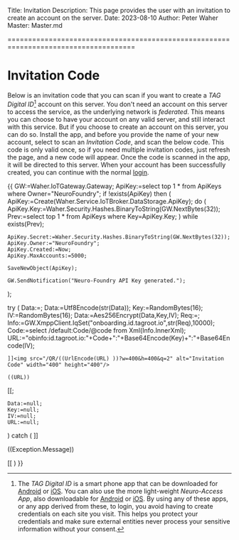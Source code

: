 Title: Invitation
Description: This page provides the user with an invitation to create an account on the server.
Date: 2023-08-10
Author: Peter Waher
Master: Master.md

=====================================================================================

Invitation Code
======================

Below is an invitation code that you can scan if you want to create a *TAG Digital ID*[^tagid] account on this server.
You don't need an account on this server to access the service, as the underlying network is *federated*. This means you
can choose to have your account on any valid server, and still interact with this service. But if you choose to create an account
on this server, you can do so. Install the app, and before you provide the name of your new account, select to scan an
*Invitation Code*, and scan the below code. This code is only valid once, so if you need multiple invitation codes, just refresh
the page, and a new code will appear. Once the code is scanned in the app, it will be directed to this server. When your account 
has been successfully created, you can continue with the normal [login](/NeuroFoundry/Login.md).

{{
GW:=Waher.IoTGateway.Gateway;
ApiKey:=select top 1 * from ApiKeys where Owner="NeuroFoundry";
if !exists(ApiKey) then
(
	ApiKey:=Create(Waher.Service.IoTBroker.DataStorage.ApiKey);
	do
	(
		ApiKey.Key:=Waher.Security.Hashes.BinaryToString(GW.NextBytes(32));
		Prev:=select top 1 * from ApiKeys where Key=ApiKey.Key;
	) 
	while exists(Prev);

	ApiKey.Secret:=Waher.Security.Hashes.BinaryToString(GW.NextBytes(32));
	ApiKey.Owner:="NeuroFoundry";
	ApiKey.Created:=Now;
	ApiKey.MaxAccounts:=5000;

	SaveNewObject(ApiKey);

	GW.SendNotification("Neuro-Foundry API Key generated.");
);

try
(
	Data:=<ApiKey xmlns="http://waher.se/schema/Onboarding/v1.xsd"
					key=ApiKey.Key
					secret=ApiKey.Secret
					domain=GW.Domain />;
	Data:=Utf8Encode(str(Data));
	Key:=RandomBytes(16);
	IV:=RandomBytes(16);
	Data:=Aes256Encrypt(Data,Key,IV);
	Req:=<Info xmlns="http://waher.se/schema/Onboarding/v1.xsd" 
				base64=Base64Encode(Data)
				once=true 
				expires=Now.AddDays(1).ToUniversalTime() />;
	Info:=GW.XmppClient.IqSet("onboarding.id.tagroot.io",str(Req),10000);
	Code:=select /default:Code/@code from Xml(Info.InnerXml);
	URL:="obinfo:id.tagroot.io:"+Code+":"+Base64Encode(Key)+":"+Base64Encode(IV);

	]]<img src="/QR/((UrlEncode(URL) ))?w=400&h=400&q=2" alt="Invitation Code" width="400" height="400"/>

```
((URL))
```

[[;

	Data:=null;
	Key:=null;
	IV:=null;
	URL:=null;
)
catch
(
	]]<p class="error">((Exception.Message))</p>[[
)
}}

[^tagid]:	The *TAG Digital ID* is a smart phone app that can be downloaded for 
[Android](https://play.google.com/store/apps/details?id=com.tag.IdApp) or 
[iOS](https://apps.apple.com/tr/app/trust-anchor-id/id1580610247). You can also use
the more light-weight *Neuro-Access App*, also downloadable for
[Android](https://play.google.com/store/apps/details?id=com.tag.NeuroAccess) or
[iOS](https://apps.apple.com/app/neuro-access/id6446863270).
By using any of these apps, or any app derived from these, to login, you avoid 
having to create credentials on each site you visit. This helps you protect your 
credentials and make sure external entities never process your sensitive information 
without your consent.